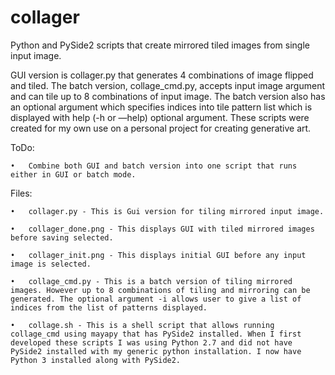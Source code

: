 # collager
Python and PySide2 scripts that create mirrored tiled images from single input image.

GUI version is collager.py that generates 4 combinations of image flipped and tiled. The batch version, collage_cmd.py, accepts input image argument and can tile up to 8 combinations of input image. The batch version also has an optional argument which specifies indices into tile pattern list which is displayed with help (-h or —help) optional argument. These scripts were created for my own use on a personal project for creating generative art.

ToDo:

	•	Combine both GUI and batch version into one script that runs either in GUI or batch mode.

Files:

	•	collager.py - This is Gui version for tiling mirrored input image.

	•	collager_done.png - This displays GUI with tiled mirrored images before saving selected. 

	•	collager_init.png - This displays initial GUI before any input image is selected.

	•	collage_cmd.py - This is a batch version of tiling mirrored images. However up to 8 combinations of tiling and mirroring can be generated. The optional argument -i allows user to give a list of indices from the list of patterns displayed.

	•	collage.sh - This is a shell script that allows running collage_cmd using mayapy that has PySide2 installed. When I first developed these scripts I was using Python 2.7 and did not have PySide2 installed with my generic python installation. I now have Python 3 installed along with PySide2.

